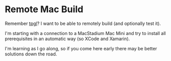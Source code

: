 # Remote Mac Build
Remember [tpgl](https://github.com/sebug/tpgl)? I want to be able to remotely
build (and optionally test it).

I'm starting with a connection to a MacStadium Mac Mini and try to install
all prerequisites in an automatic way (so XCode and Xamarin).

I'm learning as I go along, so if you come here early there may be better
solutions down the road.
